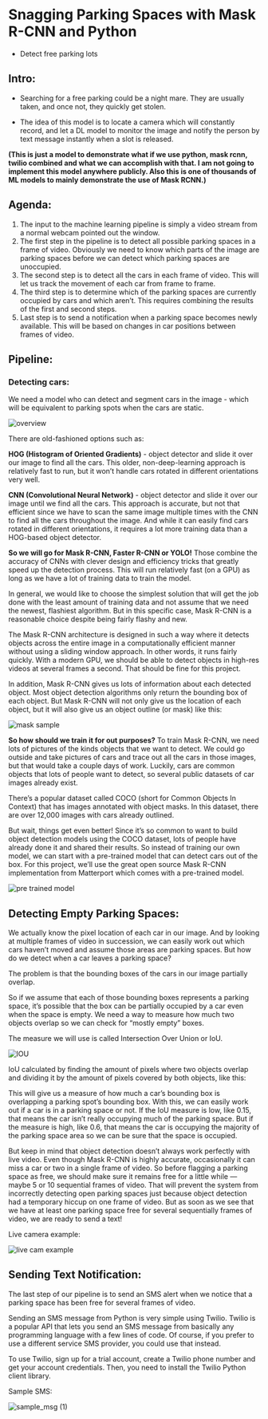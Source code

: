 # Snagging Parking Spaces with Mask R-CNN and Python
- Detect free parking lots
## Intro:
- Searching for a free parking could be a night mare. They are usually taken, and once not, they quickly get stolen.

- The idea of this model is to locate a camera which will constantly record, and let a DL model to monitor the image and notify the person by text message instantly when a slot is released.

**(This is just a model to demonstrate what if we use python, mask rcnn, twilio combined and what we can accomplish with that. I am not going to implement this model anywhere publicly. Also this is one of thousands of ML models to mainly demonstrate the use of Mask RCNN.)**

## Agenda:
1. The input to the machine learning pipeline is simply a video stream from a normal webcam pointed out the window.
2. The first step in the pipeline is to detect all possible parking spaces in a frame of video. Obviously we need to know which parts of the image are parking spaces before we can detect which parking spaces are unoccupied.
3. The second step is to detect all the cars in each frame of video. This will let us track the movement of each car from frame to frame.
4. The third step is to determine which of the parking spaces are currently occupied by cars and which aren’t. This requires combining the results of the first and second steps.
5. Last step is to send a notification when a parking space becomes newly available. This will be based on changes in car positions between frames of video.
## Pipeline:
### Detecting cars:
We need a model who can detect and segment cars in the image - which will be equivalent to parking spots when the cars are static.

![overview](https://user-images.githubusercontent.com/52026724/144708718-62abb1da-9870-4803-9d17-175b133e79ac.jpg)

There are old-fashioned options such as:

**HOG (Histogram of Oriented Gradients)** - object detector and slide it over our image to find all the cars. This older, non-deep-learning approach is relatively fast to run, but it won’t handle cars rotated in different orientations very well.

**CNN (Convolutional Neural Network)** - object detector and slide it over our image until we find all the cars. This approach is accurate, but not that efficient since we have to scan the same image multiple times with the CNN to find all the cars throughout the image. And while it can easily find cars rotated in different orientations, it requires a lot more training data than a HOG-based object detector.

**So we will go for Mask R-CNN, Faster R-CNN or YOLO!**
Those combine the accuracy of CNNs with clever design and efficiency tricks that greatly speed up the detection process. This will run relatively fast (on a GPU) as long as we have a lot of training data to train the model.

In general, we would like to choose the simplest solution that will get the job done with the least amount of training data and not assume that we need the newest, flashiest algorithm. But in this specific case, Mask R-CNN is a reasonable choice despite being fairly flashy and new.

The Mask R-CNN architecture is designed in such a way where it detects objects across the entire image in a computationally efficient manner without using a sliding window approach. In other words, it runs fairly quickly. With a modern GPU, we should be able to detect objects in high-res videos at several frames a second. That should be fine for this project.

In addition, Mask R-CNN gives us lots of information about each detected object. Most object detection algorithms only return the bounding box of each object. But Mask R-CNN will not only give us the location of each object, but it will also give us an object outline (or mask) like this:

![mask sample](https://user-images.githubusercontent.com/52026724/144707635-5f1018d8-dbcc-4922-8b21-d1faf2004d13.png)

**So how should we train it for out purposes?**
To train Mask R-CNN, we need lots of pictures of the kinds objects that we want to detect. We could go outside and take pictures of cars and trace out all the cars in those images, but that would take a couple days of work. Luckily, cars are common objects that lots of people want to detect, so several public datasets of car images already exist.

There’s a popular dataset called COCO (short for Common Objects In Context) that has images annotated with object masks. In this dataset, there are over 12,000 images with cars already outlined. 

But wait, things get even better! Since it’s so common to want to build object detection models using the COCO dataset, lots of people have already done it and shared their results. So instead of training our own model, we can start with a pre-trained model that can detect cars out of the box. For this project, we’ll use the great open source Mask R-CNN implementation from Matterport which comes with a pre-trained model.

![pre trained model](https://user-images.githubusercontent.com/52026724/144707644-fa7ff6a8-683f-42e3-a5c6-113c43ccac62.jpg)

## Detecting Empty Parking Spaces:
We actually know the pixel location of each car in our image. And by looking at multiple frames of video in succession, we can easily work out which cars haven’t moved and assume those areas are parking spaces. But how do we detect when a car leaves a parking space?

The problem is that the bounding boxes of the cars in our image partially overlap.

So if we assume that each of those bounding boxes represents a parking space, it’s possible that the box can be partially occupied by a car even when the space is empty. We need a way to measure how much two objects overlap so we can check for “mostly empty” boxes.

The measure we will use is called Intersection Over Union or IoU. 

![IOU](https://user-images.githubusercontent.com/52026724/144707646-aa1efa43-1553-44a0-9667-3f7ac48cd4a3.jpg)

IoU calculated by finding the amount of pixels where two objects overlap and dividing it by the amount of pixels covered by both objects, like this:

This will give us a measure of how much a car’s bounding box is overlapping a parking spot’s bounding box. With this, we can easily work out if a car is in a parking space or not. If the IoU measure is low, like 0.15, that means the car isn’t really occupying much of the parking space. But if the measure is high, like 0.6, that means the car is occupying the majority of the parking space area so we can be sure that the space is occupied. 

But keep in mind that object detection doesn’t always work perfectly with live video. Even though Mask R-CNN is highly accurate, occasionally it can miss a car or two in a single frame of video. So before flagging a parking space as free, we should make sure it remains free for a little while — maybe 5 or 10 sequential frames of video. That will prevent the system from incorrectly detecting open parking spaces just because object detection had a temporary hiccup on one frame of video. But as soon as we see that we have at least one parking space free for several sequentially frames of video, we are ready to send a text! 

Live camera example:

![live cam example](https://user-images.githubusercontent.com/52026724/144707651-9c70fc9b-7e11-478a-adba-d4e03054a770.jpg)

## Sending Text Notification:
The last step of our pipeline is to send an SMS alert when we notice that a parking space has been free for several frames of video.

Sending an SMS message from Python is very simple using Twilio. Twilio is a popular API that lets you send an SMS message from basically any programming language with a few lines of code. Of course, if you prefer to use a different service SMS provider, you could use that instead.

To use Twilio, sign up for a trial account, create a Twilio phone number and get your account credentials. Then, you need to install the Twilio Python client library.

Sample SMS:

![sample_msg (1)](https://user-images.githubusercontent.com/52026724/144707993-45c5c164-607e-4d70-982e-e918a320003f.gif)
